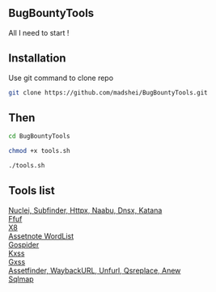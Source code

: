 ## BugBountyTools
All I need to start !

## Installation

Use git command to clone repo

```bash
git clone https://github.com/madshei/BugBountyTools.git
```

## Then

```bash
cd BugBountyTools
```
```bash
chmod +x tools.sh
```
```bash
./tools.sh
```

## Tools list

[Nuclei, Subfinder, Httpx, Naabu, Dnsx, Katana](https://projectdiscovery.io)  
[Ffuf](https://github.com/ffuf/ffuf)  
[X8](https://github.com/Sh1Yo/x8)  
[Assetnote WordList](https://assetnote.io)  
[Gospider](https://github.com/jaeles-project/gospider)  
[Kxss](https://github.com/Emoe/kxss)  
[Gxss](https://github.com/KathanP19/Gxss)  
[Assetfinder, WaybackURL, Unfurl, Qsreplace, Anew](https://github.com/tomnomnom)  
[Sqlmap](https://github.com/sqlmapproject/sqlmap)
